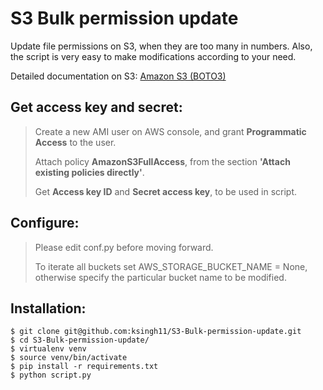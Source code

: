 # S3 Bulk permission update
Update file permissions on S3, when they are too many in numbers. Also, the script is very easy to make modifications according to your need.

Detailed documentation on S3: [Amazon S3 (BOTO3)](http://boto3.readthedocs.io/en/latest/guide/migrations3.html)


## Get access key and secret:
> Create a new AMI user on AWS console, and grant **Programmatic Access** to the user.
>
> Attach policy **AmazonS3FullAccess**, from the section __'Attach existing policies directly'__.
>
> Get **Access key ID** and **Secret access key**, to be used in script.

## Configure:
> Please edit conf.py before moving forward.
> 
> To iterate all buckets set AWS_STORAGE_BUCKET_NAME = None, otherwise specify the particular bucket name to be modified.

## Installation:
```shell
$ git clone git@github.com:ksingh11/S3-Bulk-permission-update.git
$ cd S3-Bulk-permission-update/
$ virtualenv venv
$ source venv/bin/activate
$ pip install -r requirements.txt
$ python script.py
```
